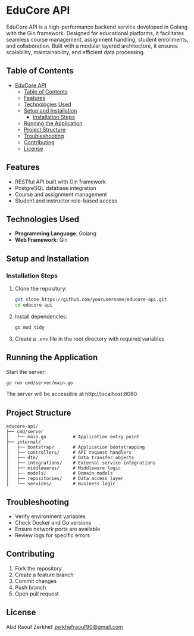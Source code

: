 # EduCore API

EduCore API is a high-performance backend service developed in Golang with the Gin framework. Designed for educational platforms, it facilitates seamless course management, assignment handling, student enrollments, and collaboration. Built with a modular layered architecture, it ensures scalability, maintainability, and efficient data processing.

## Table of Contents
- [EduCore API](#educore-api)
  - [Table of Contents](#table-of-contents)
  - [Features](#features)
  - [Technologies Used](#technologies-used)
  - [Setup and Installation](#setup-and-installation)
    - [Installation Steps](#installation-steps)
  - [Running the Application](#running-the-application)
  - [Project Structure](#project-structure)
  - [Troubleshooting](#troubleshooting)
  - [Contributing](#contributing)
  - [License](#license)

## Features
- RESTful API built with Gin framework
- PostgreSQL database integration
- Course and assignment management
- Student and instructor role-based access

## Technologies Used
- **Programming Language**: Golang
- **Web Framework**: Gin
## Setup and Installation

### Installation Steps
1. Clone the repository:
   ```bash
   git clone https://github.com/yourusername/educore-api.git
   cd educore-api
   ```
2. Install dependencies:
   ```bash
   go mod tidy
   ```
3. Create a `.env` file in the root directory with required variables

## Running the Application
Start the server:
```bash
go run cmd/server/main.go
```
The server will be accessible at http://localhost:8080.

## Project Structure
```
educore-api/
├── cmd/server
│   └── main.go          # Application entry point
├── internal/
│   ├── bootstrap/       # Application bootstrapping
│   ├── controllers/     # API request handlers  
│   ├── dto/             # Data transfer objects
│   ├── integrations/    # External service integrations
│   ├── middlewares/     # Middleware logic
│   ├── models/          # Domain models
│   ├── repositories/    # Data access layer
│   └── services/        # Business logic
```

## Troubleshooting
- Verify environment variables
- Check Docker and Go versions
- Ensure network ports are available
- Review logs for specific errors

## Contributing
1. Fork the repository
2. Create a feature branch
3. Commit changes
4. Push branch
5. Open pull request

## License
Abd Raouf Zerkhef
zerkhefraouf90@gmail.com
